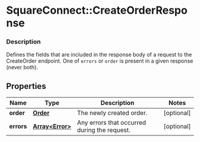 # SquareConnect::CreateOrderResponse

### Description

Defines the fields that are included in the response body of a request to the CreateOrder endpoint.  One of `errors` or `order` is present in a given response (never both).

## Properties
Name | Type | Description | Notes
------------ | ------------- | ------------- | -------------
**order** | [**Order**](Order.md) | The newly created order. | [optional] 
**errors** | [**Array&lt;Error&gt;**](Error.md) | Any errors that occurred during the request. | [optional] 


